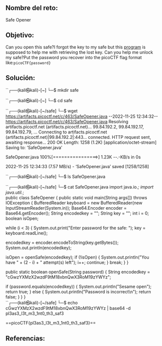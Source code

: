 ## Nombre del reto:
Safe Opener

## Objetivo:
Can you open this safe?I forgot the key to my safe but this [program](https://artifacts.picoctf.net/c/463/SafeOpener.java) is supposed to help me with retrieving the lost key. Can you help me unlock my safe?Put the password you recover into the picoCTF flag format like:`picoCTF{password}`

## Solución:
``┌──(kali㉿kali)-[~]
└─$ mkdir safe
                                                                             
``┌──(kali㉿kali)-[~]
└─$ cd safe 
                                                                             
``┌──(kali㉿kali)-[~/safe]
└─$ wget https://artifacts.picoctf.net/c/463/SafeOpener.java
--2022-11-25 12:34:32--  https://artifacts.picoctf.net/c/463/SafeOpener.java
Resolving artifacts.picoctf.net (artifacts.picoctf.net)... 99.84.192.2, 99.84.192.17, 99.84.192.79, ...
Connecting to artifacts.picoctf.net (artifacts.picoctf.net)|99.84.192.2|:443... connected.
HTTP request sent, awaiting response... 200 OK
Length: 1258 (1.2K) [application/octet-stream]
Saving to: ‘SafeOpener.java’

SafeOpener.java     100%[================>]   1.23K  --.-KB/s    in 0s      

2022-11-25 12:34:33 (7.57 MB/s) - ‘SafeOpener.java’ saved [1258/1258]

                                                                             
``┌──(kali㉿kali)-[~/safe]
└─$ ls
SafeOpener.java
                                                                             
``┌──(kali㉿kali)-[~/safe]
└─$ cat SafeOpener.java 
import java.io.*;
import java.util.*;  
public class SafeOpener {
    public static void main(String args[]) throws IOException {
        BufferedReader keyboard = new BufferedReader(new InputStreamReader(System.in));
        Base64.Encoder encoder = Base64.getEncoder();
        String encodedkey = "";
        String key = "";
        int i = 0;
        boolean isOpen;
        

while (i < 3) {
            System.out.print("Enter password for the safe: ");
            key = keyboard.readLine();

 encodedkey = encoder.encodeToString(key.getBytes());
            System.out.println(encodedkey);
              
isOpen = openSafe(encodedkey);
            if (!isOpen) {
                System.out.println("You have  " + (2 - i) + " attempt(s) left");
                i++;
                continue;
            }
            break;
        }
    }
    
public static boolean openSafe(String password) {
        String encodedkey = "cGwzYXMzX2wzdF9tM18xbnQwX3RoM19zYWYz";
        
if (password.equals(encodedkey)) {
            System.out.println("Sesame open");
            return true;
        }
        else {
            System.out.println("Password is incorrect\n");
            return false;
        }
    }
}                                                                             
``┌──(kali㉿kali)-[~/safe]
└─$ echo cGwzYXMzX2wzdF9tM18xbnQwX3RoM19zYWYz | base64 -d
pl3as3_l3t_m3_1nt0_th3_saf3 

==picoCTF{pl3as3_l3t_m3_1nt0_th3_saf3}==

## Referencias: